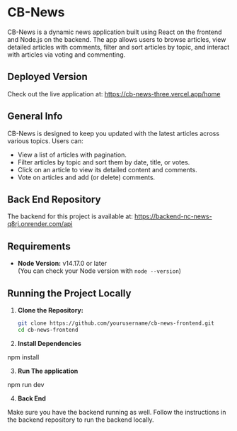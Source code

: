 # CB-News

CB-News is a dynamic news application built using React on the frontend and Node.js on the backend. The app allows users to browse articles, view detailed articles with comments, filter and sort articles by topic, and interact with articles via voting and commenting.

## Deployed Version

Check out the live application at: https://cb-news-three.vercel.app/home

## General Info

CB-News is designed to keep you updated with the latest articles across various topics. Users can:

- View a list of articles with pagination.
- Filter articles by topic and sort them by date, title, or votes.
- Click on an article to view its detailed content and comments.
- Vote on articles and add (or delete) comments.

## Back End Repository

The backend for this project is available at: https://backend-nc-news-q8rj.onrender.com/api

## Requirements

- **Node Version:** v14.17.0 or later  
  (You can check your Node version with `node --version`)

## Running the Project Locally

1. **Clone the Repository:**

   ```bash
   git clone https://github.com/yourusername/cb-news-frontend.git
   cd cb-news-frontend
   ```

2. **Install Dependencies**

npm install

3. **Run The application**

npm run dev

4. **Back End**

Make sure you have the backend running as well. Follow the instructions in the backend repository to run the backend locally.
